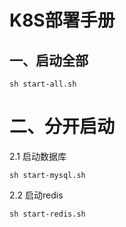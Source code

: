# K8S部署手册

## 一、启动全部
```
sh start-all.sh
```
# 二、分开启动
2.1 启动数据库
```
sh start-mysql.sh
```
2.2 启动redis
```
sh start-redis.sh
```

